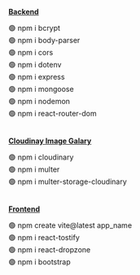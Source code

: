 <b><u>Backend</u></b><br>

🟢 npm i bcrypt<br>
🟢 npm i body-parser<br>
🟢 npm i cors<br>
🟢 npm i dotenv<br>
🟢 npm i express<br>
🟢 npm i mongoose<br>
🟢 npm i nodemon<br>
🟢 npm i react-router-dom<br><br>


<b><u>Cloudinay Image Galary</u></b><br>

🟢 npm i cloudinary<br>
🟢 npm i multer<br>
🟢 npm i multer-storage-cloudinary<br><br>

<b><u>Frontend</u></b><br>

🟢 npm create vite@latest app_name<br>
🟢 npm i react-tostify<br>
🟢 npm i react-dropzone<br>
🟢 npm i bootstrap<br>
